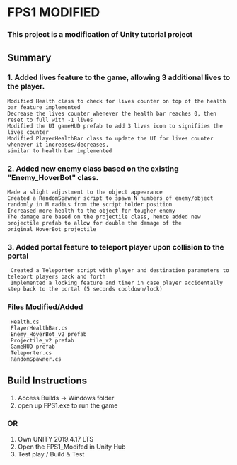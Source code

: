 # FPS1 MODIFIED
### This project is a modification of Unity tutorial project

## Summary
### 1. Added lives feature to the game, allowing 3 additional lives to the player. 
    Modified Health class to check for lives counter on top of the health bar feature implemented
    Decrease the lives counter whenever the health bar reaches 0, then reset to full with -1 lives
    Modified the UI gameHUD prefab to add 3 lives icon to signifiies the lives counter
    Modified PlayerHealthBar class to update the UI for lives counter whenever it increases/decreases,
    similar to health bar implemented

### 2. Added new enemy class based on the existing "Enemy_HoverBot" class.
    Made a slight adjustment to the object appearance
    Created a RandomSpawner script to spawn N numbers of enemy/object randomly in M radius from the script holder position
    Increased more health to the object for tougher enemy
    The damage are based on the projectile class, hence added new projectile prefab to allow for double the damage of the
    original HoverBot projectile
    
### 3. Added portal feature to teleport player upon collision to the portal
     Created a Teleporter script with player and destination parameters to teleport players back and forth
     Implemented a locking feature and timer in case player accidentally step back to the portal (5 seconds cooldown/lock)

### Files Modified/Added
     Health.cs
     PlayerHealthBar.cs
     Enemy_HoverBot_v2 prefab
     Projectile_v2 prefab
     GameHUD prefab
     Teleporter.cs
     RandomSpawner.cs
     

## Build Instructions
1. Access Builds -> Windows folder
2. open up FPS1.exe to run the game

### OR

1. Own UNITY 2019.4.17 LTS
2. Open the FPS1_Modifed in Unity Hub
3. Test play / Build & Test
